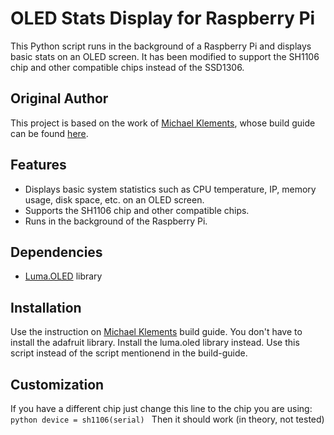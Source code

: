 # OLED Stats Display for Raspberry Pi

This Python script runs in the background of a Raspberry Pi and displays basic stats on an OLED screen. It has been modified to support the SH1106 chip and other compatible chips instead of the SSD1306. 

## Original Author

This project is based on the work of [Michael Klements](https://github.com/mklements/OLED_Stats), whose build guide can be found [here](https://www.the-diy-life.com/add-an-oled-stats-display-to-raspberry-pi-os-bullseye/).

## Features

- Displays basic system statistics such as CPU temperature, IP, memory usage, disk space, etc. on an OLED screen.
- Supports the SH1106 chip and other compatible chips.
- Runs in the background of the Raspberry Pi.

## Dependencies

- [Luma.OLED](https://github.com/rm-hull/luma.oled) library

## Installation

Use the instruction on [Michael Klements](https://github.com/mklements/OLED_Stats) build guide.
You don't have to install the adafruit library. Install the luma.oled library instead.
Use this script instead of the script mentionend in the build-guide.

## Customization
If you have a different chip just change this line to the chip you are using:
``python
device = sh1106(serial)
``
Then it should work (in theory, not tested)



